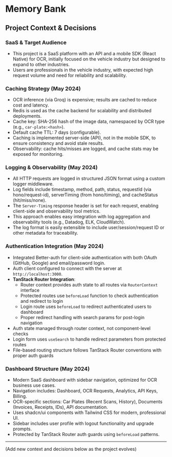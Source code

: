 # Memory Bank

## Project Context & Decisions

### SaaS & Target Audience

- This project is a SaaS platform with an API and a mobile SDK (React Native) for OCR, initially focused on the vehicle industry but designed to expand to other industries.
- Users are professionals in the vehicle industry, with expected high request volume and need for reliability and scalability.

### Caching Strategy (May 2024)

- OCR inference (via Groq) is expensive; results are cached to reduce cost and latency.
- Redis is used as the cache backend for scalability and distributed deployments.
- Cache key: SHA-256 hash of the image data, namespaced by OCR type (e.g., `car-plate:<hash>`).
- Default cache TTL: 7 days (configurable).
- Caching is implemented server-side (API), not in the mobile SDK, to ensure consistency and avoid stale results.
- Observability: cache hits/misses are logged, and cache stats may be exposed for monitoring.

### Logging & Observability (May 2024)

- All HTTP requests are logged in structured JSON format using a custom logger middleware.
- Log fields include timestamp, method, path, status, requestId (via hono/request-id), serverTiming (from hono/timing), and cacheStatus (hit/miss/none).
- The `Server-Timing` response header is set for each request, enabling client-side and observability tool metrics.
- This approach enables easy integration with log aggregation and observability tools (e.g., Datadog, ELK, CloudWatch).
- The log format is easily extensible to include user/session/request ID or other metadata for traceability.

### Authentication Integration (May 2024)

- Integrated Better-auth for client-side authentication with both OAuth (GitHub, Google) and email/password login.
- Auth client configured to connect with the server at `http://localhost:3000`.
- **TanStack Router Integration**:
  - Router context provides auth state to all routes via `RouterContext` interface
  - Protected routes use `beforeLoad` function to check authentication and redirect to login
  - Login route uses `beforeLoad` to redirect authenticated users to dashboard
  - Proper redirect handling with search params for post-login navigation
- Auth state managed through router context, not component-level checks
- Login form uses `useSearch` to handle redirect parameters from protected routes
- File-based routing structure follows TanStack Router conventions with proper auth guards

### Dashboard Structure (May 2024)

- Modern SaaS dashboard with sidebar navigation, optimized for OCR business use cases.
- Navigation includes: Dashboard, OCR Requests, Analytics, API Keys, Billing.
- OCR-specific sections: Car Plates (Recent Scans, History), Documents (Invoices, Receipts, IDs), API documentation.
- Uses shadcn/ui components with Tailwind CSS for modern, professional UI.
- Sidebar includes user profile with logout functionality and upgrade prompts.
- Protected by TanStack Router auth guards using `beforeLoad` patterns.

---

(Add new context and decisions below as the project evolves)
